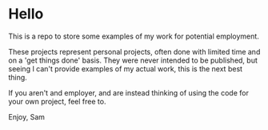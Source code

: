 # Hello

This is a repo to store some examples of my work for potential employment. 

These projects represent personal projects, often done with limited time and on a 'get things done' basis. They were never intended to be published, but seeing I can't provide examples of my actual work, this is the next best thing. 

If you aren't and employer, and are instead thinking of using the code for your own project, feel free to.

Enjoy, 
Sam
